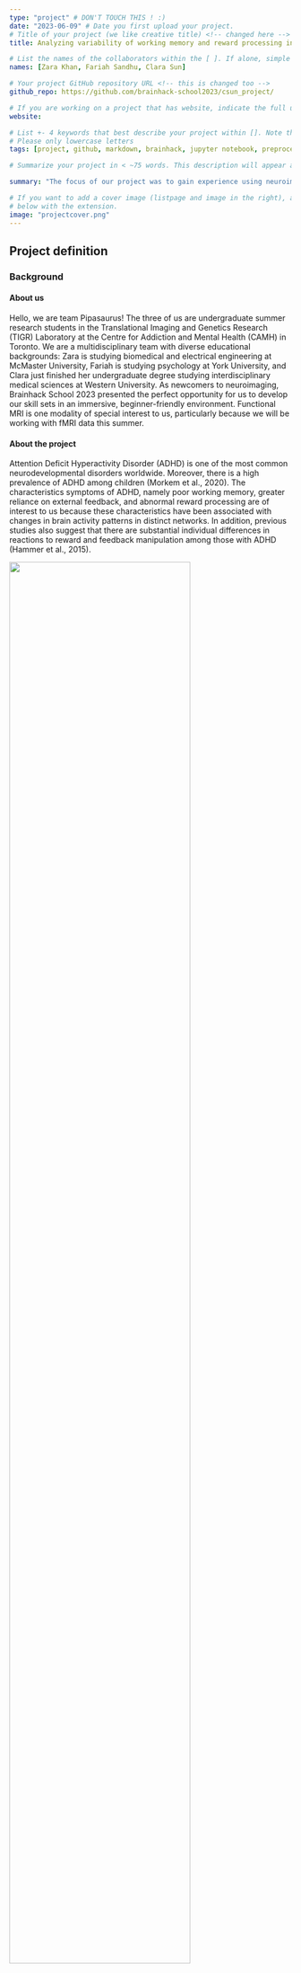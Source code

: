 ```yaml
---
type: "project" # DON'T TOUCH THIS ! :)
date: "2023-06-09" # Date you first upload your project.
# Title of your project (we like creative title) <!-- changed here -->
title: Analyzing variability of working memory and reward processing in children with and without ADHD using fMRI data

# List the names of the collaborators within the [ ]. If alone, simple put your name within [] <!-- changed here -->
names: [Zara Khan, Fariah Sandhu, Clara Sun]

# Your project GitHub repository URL <!-- this is changed too -->
github_repo: https://github.com/brainhack-school2023/csun_project/

# If you are working on a project that has website, indicate the full url including "https://" below or leave it empty. <!-- changed here too -->
website:

# List +- 4 keywords that best describe your project within []. Note that the project summary also involves a number of key words. Those are listed on top of the [github repository](https://github.com/brainhack-school2020/project_template), click `manage topics`. <!-- changed here as well -->
# Please only lowercase letters
tags: [project, github, markdown, brainhack, jupyter notebook, preprocessing, ADHD, fMRI]

# Summarize your project in < ~75 words. This description will appear at the top of your page and on the list page with other projects.. <!-- this is changed as well -->

summary: "The focus of our project was to gain experience using neuroimaging tools to preprocess, analyze, and visualize functional MRI data. We aimed to explore differential variability in brain connectivity among children with and without ADHD. Project reports are incorporated on the BHS [website](https://school.brainhackmtl.org/project)."

# If you want to add a cover image (listpage and image in the right), add it to your directory and indicate the name
# below with the extension.
image: "projectcover.png" 
---
```

<!-- This is an html comment and this won't appear in the rendered page. You are now editing the "content" area, the core of your description. Everything that you can do in markdown is allowed below. We added a couple of comments to guide your through documenting your progress. -->

## Project definition

### Background

#### About us
Hello, we are team Pipasaurus! The three of us are undergraduate summer research students in the Translational Imaging and Genetics Research (TIGR) Laboratory at the Centre for Addiction and Mental Health (CAMH) in Toronto. We are a multidisciplinary team with diverse educational backgrounds: Zara is studying biomedical and electrical engineering at McMaster University, Fariah is studying psychology at York University, and Clara just finished her undergraduate degree studying interdisciplinary medical sciences at Western University. As newcomers to neuroimaging, Brainhack School 2023 presented the perfect opportunity for us to develop our skill sets in an immersive, beginner-friendly environment. Functional MRI is one modality of special interest to us, particularly because we will be working with fMRI data this summer.

#### About the project

Attention Deficit Hyperactivity Disorder (ADHD) is one of the most common neurodevelopmental disorders worldwide. Moreover, there is a high prevalence of ADHD among children (Morkem et al., 2020). The characteristics symptoms of ADHD, namely poor working memory, greater reliance on external feedback, and abnormal reward processing are of interest to us because these characteristics have been associated with changes in brain activity patterns in distinct networks. In addition, previous studies also suggest that there are substantial individual differences in reactions to reward and feedback manipulation among those with ADHD (Hammer et al., 2015). 

<img src="cover_brain_tingz.png" width="80%">

### Personal Goals <!-- Done -->
 * Understand the processing and application of the full neuroimaging workflow, specifically from raw fMRI data to data visualization
 * Build and develop skills in open science applications, particularly for future neuroimaging projects
 * Gaining insight into fMRI data applications, specifically in creating connectivity matrices and brain parcellations

### Tools <!-- Done -->

This project will rely on the following technologies:
<!-- testing thing here -->
<OL>
<LI>Open Neuro fMRI data - doi: 10.18112/openneuro.ds002424.v1.2.0
<LI>Python Scripts
<UL>
<LI>Nilearn - extractring and visualizing data
<LI>Pandas - manipulation and plotting 
<LI>Nibabel - loading images
</UL>
<LI>SciNet - Jupyter Notebook - to implement code for our data/ take first steps within our the Niagara (University of Toronto) cluster
<LI>Git and GitHub - practice sharing a workspace, fork repositories, version control 
<LI>Bash - Use Terminal for quick and easy access 
</OL>

### Data

For this project, we were working with a Neuroimaging Dataset on Working Memory and Reward Processing in Children With and Without ADHD from OpenNeuro (Lytle et al., 2020). 

The dataset contains 79 children at session T1 (mean age = 10.4, 14 female). A subset of the participants 48 individuals returned two years later to complete a follow-up standardized testing session (n = 48, mean age = 12.6, SD = 0.94). 35 participants at session T1 and 18 participants at session T2 had a diagnosis of ADHD. All participants diagnosed with ADHD were male. Participants were recruited from the greater Chicago area.

Participants completed eight n-back working memory tasks in the scanner which varied in three factors: reward amount, feedback delay, and judgment type. In all tasks, participants were presented with a series of letters one at a time. These letters were located in one of four positions around a fixation box. 

In the verbal working memory task (V), which is what we were looking at,  participants were asked to judge whether the letter that appeared on the screen was the same letter as the one presented n letters back.

Participants made responses by selecting one of two buttons on a right-handed button box. Prior to the beginning of each block, the program would indicate which task instructions were to be followed (1-back, 2-back or fixation) with varying amounts of trials and questions. 

Tasks also varied in reward amount. Participants were told that they would make $.02 or $.25 for every correct answer for the small (S) and large (L) reward tasks, although all participants were compensated the same by the end of the tasks. Participants were reminded of what reward amount was being offered by one of two images. For small reward tasks, the image was two coins, and for the large reward tasks, the was a stack of paper bills. 

Tasks contained one of two feedback times, immediate (I) or delayed (D). In the delayed feedback tasks, participants would continue to view a black fixation square. At the end of each experimental block, participants would be told their percentage of correct responses.

In all tasks, trial timing was adhered to. Participants were presented with the letter in one of the four corners, where the letter disappeared and only the fixation square remained. Participants then continued to see a fixation period of 600 ms. In delayed feedback, the fixation square remained black.
 
Some Limitations included:
* Right-handed
* Native English speakers
* Have normal or corrected to normal vision and have no history of neurological or psychological disorder
* Prematurity of less than 36 weeks
* Head injury causing overnight hospitalization
* Hearing loss, or contraindications for MRI
* Participants could not be taking medication affecting the central nervous system other than ADHD medication, and all participants with ADHD were required to be male

**Our Chosen Task:**
Our group had chosen to focus on one task from the eight- the Verbal, Large Reward, Delayed Feedback (VLD).  Of the 73 participants who completed the VLD task, 30 participants were diagnosed with ADHD as opposed to the 43 participants who were not. Due to problems our group ran into with preprocessing data (which will be discussed later), we were only able to obtain processed data for the first 10 participants, 4 of whom could not be used as a result of not completing the VLD task. Of our six participants, five individuals were diagnosed with ADHD.
 
 <!-- This is now done - task schematic images have been added! --> 
<body>
 <h4>Verbal Task and Large Reward with Delayed Feedback</h1>
  <figure>
  <img src="verbal_task.png" alt="schematic of verbal task" width="370" height="600">
   <figcaption>Figure 1. Schematic of verbal task design adapted from Lytle et al. (2020) illustrating correct (solid arrow) and incorrect (dashed arrow) trials in the (a) 1-back, (b) 2-back tasks.</figcaption>
  </figure>
  <figure>
   <img src="delayed-feedback-large-reward.png" alt="schematic of delayed feedback for the large reward" width="350" height="300">
   <figcaption>Figure 2. Schematic of the delayed feedback large reward adapted from Lytle et al. (2020) illustrating trial timing.</figcaption>
  </figure>
 </div>
</body>
 

### Deliverables
&check; Preprocessed Data<br>
&#10003; Creating Brain Parcellations<br>
&#10003; Visualizations<br>
&#10003; Graphs for Statistical Analysis<br>
&check; Connecitivty Matrix<br>


## Results
 
### Progress overview

This project was initiated by Clara Sun, Fariah Sandhu and Zara Khan, based off of the OpenNeuro Dataset from James R. Booth et al on 22nd May 2023. The final presentation of this project was delivered on 2nd June 2023. All deliverables were given an attempt to be completed, where the ones that were, can be found on this repository. 

### Tools we learned to use during this project

 * **Pre-processing Data Scripts:** We learned how to pre-process data for the first time, which is running code through SciNet clusteres and being able to access the fMRI data. It felt really weird, but somehow quite fun as well.
 * **Jupyter Notebook/Jupyter Lab:** We used this platform to code our results based on the preprocessed data. That was quite the challenge because we were hit with all these new libraries that we did not know could produce _so_ many different visualizations.
 * **Git:** Through the modules, and accessing functions used for preprocessing/analysis - Git was a integral part of what we had to learn.
 * **Bash/Terminal:** To be able to locate our data once it was/after preprocessing, we had to be able to use the classic "cd" and "ls" commands to find where all our outputs from the preprocesed data was hidden.

### Results

#### Deliverable 1: A Github repository with code scripts and data preparation

The data we obtained from Lytle et al. (2020) via OpenNeuro was already validated based on the Brain Imaging Data Structure (BIDS) standards. Thus, we were able to proceed directly to preprocessing data by forking the schizophrenia Canadian Neuroimaging Database (SCanD) project codebase developed by Erin Dickie and TIGR Lab. An overview of the general folder structure for the repository (after all scripts are run) is shown below.
 
<img src="bids_folder_structure.png" alt="Tree diagram showing SCanD_project folder structure" width="600" height="450">

An example of output from the SCanD project preprocessing pipeline fMRI prep anatomical step is shown below for subject 3, a child without ADHD. Specifically, the image below shows the template T1-weighted image with contours delineating the detected brain mask (red outline) and brain tissue (blue outline) segmentations. These outputs were reviewed for quality assurance purposes.

<img src="fmriprep_anat_sub-03.png" alt="Brain mask and tissue segmentation for subject 3, child without ADHD" width="400" height="450">

Our project GitHub repository can be accessed here: https://github.com/brainhack-school2023/csun_project/ 

Our preprocessing scripts adapted from Erin Dickie’s SCanD_project: https://github.com/sunclara/SCanD_project-brainhack2023 

#### Deliverable 2: A jupyter notebook of the analysis codes and visualizations
 
Based on resources contained within Erin Dickie’s Krembil Centre for Neuroinformatics (KCNI) summer school slides and modules, we were able to produce graphs as well as brain images via the preprocessed data. For example, using nilearn, nibabel, and matplotlib, we were able to plot slices of the brain as well as a line graph which displayed fMRI signal vs time of any brain parcellation. In the context of our data, we chose to plot the somatomotor region vs the auditory region. 
 
The code for parcellation graph comparing fMRI signal vs. time with the somatomotor and auditory regions:

  <figure>
  <img src="code.png" alt="Code used to generate BOLD graph and connectivity matrix" width="700" height="450">
  </figure>                                                                                                 

BOLD fMRI signal over time for somatosensory and auditory regions:
  <figure>
   <img src="bold_graph.png" alt="Graph showing BOLD fMRI signal over time for somatosensory and auditory regions" width="600" height="200">
  </figure>                                                                                                     

#### Deliverable 3: A connectivity matrix based on one task
 
Once again, following Erin Dickie’s KCNI modules, we were able to create and compare connectivity matrices based on children with and without ADHD. The analysis code can be found within this repository under “brainhacks_connectivity matrix.ipynb”. Using a list, we were able to sum up the values of each participant with ADHD, average out these values (using numpy), and then plot the models using previous code in order to see a connectivity matrix. 

 Participant (subject 3) without ADHD:
 <!-- Adding the first kinda bougie connectivity matrix --> 
   <figure>
   <img src="connectivity_matrix.png" alt="fMRI connectivity matrix for subject 3, a neurotypically developing child" width="550" height="400">
  </figure>   

 
 Participants with ADHD:
 <!-- Add the sucky connectivity matrix --> 
  <figure>
   <img src="connectivity_matrix_ADHD.png" alt="fMRI connectivity matrix for children with ADHD" width="550" height="400">
  </figure>   
 
## Conclusion 

The personal objectives within this project were met as well as some deliverable goals. We all started Brainhacks with no previous knowledge on neuroimaging and the tools used with neuro-analysis on fMRI data. Moreover, most of us had limited skills with code. During our time in Brainhacks school, we were exposed to many different skills and techniques that we did not know existed. We learned lots from the modules such as the introduction to python and fMRI modules that set the foundation for our knowledge. We then applied these skills with the homework which prepared us for our project. We would like to take these skills that we learned over the course of a month in future personal projects over the summer, and develop them further. 

We are also glad to have had wonderful TAs as well as our supervisor, Erin Dickie, that helped us perform analysis on SciNet within the Nigara cluster.

## Acknowledgements
We would like to thank Erin Dickie for leading and organizing Brainhacks school for the Toronto Hub and giving us the wonderful opportunity to be able to join. We would also like to thank our TAs who would join our online discord calls, and were always available to help whenever we needed it:
* Ju-Chi Yu
* Ryan Yeung

A special mention to the 12th floor and their coffee machine, and Major League Hacking for providing us with merch and pizza on our last day!

## References
 Hammer, R., Cooke, G. E., Stein, M. A., & Booth, J. R. (2015). Functional neuroimaging of visuospatial working memory tasks enables accurate detection of attention deficit and hyperactivity disorder. NeuroImage Clinical, 9(C), 244–252. https://doi.org/10.1016/j.nicl.2015.08.015

Lytle M. N., Hammer R., & Booth J. R. (2020). Working memory and reward in children with and without Attention Deficit Hyperactivity Disorder (ADHD). OpenNeuro.10.18112/openneuro.ds002424 Lytle MN, Hammer R & Booth JR (2020). A neuroimaging dataset on working memory and reward processing in children with and without ADHD. Data in Brief, 28,105801.

Morkem, R., Handelman, K., Queenan, J. A., Birtwhistle, R., & Barber, D. (2020). Validation of an EMR algorithm to measure the prevalence of ADHD in the Canadian Primary Care Sentinel Surveillance Network (CPCSSN). BMC Medical Informatics and Decision Making, 20(1), 166–166. https://doi.org/10.1186/s12911-020-01182-2


